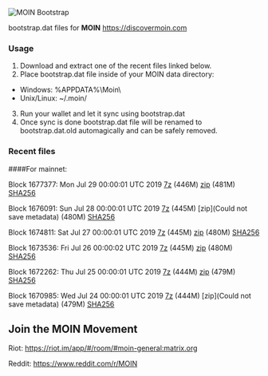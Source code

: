![MOIN Bootstrap](https://i.imgur.com/KjM1jMp.jpg)

bootstrap.dat files for **MOIN** https://discovermoin.com

### Usage

1. Download and extract one of the recent files linked below.
2. Place bootstrap.dat file inside of your MOIN data directory:
 - Windows: %APPDATA%\Moin\
 - Unix/Linux: ~/.moin/
3. Run your wallet and let it sync using bootstrap.dat
4. Once sync is done bootstrap.dat file will be renamed to bootstrap.dat.old automagically and can be safely removed.


### Recent files

####For mainnet:

Block 1677377: Mon Jul 29 00:00:01 UTC 2019 [7z](https://transfer.sh/qGrgH/bootstrap.dat.20190729.7z) (446M) [zip](https://transfer.sh/EGVQs/bootstrap.dat.20190729.zip) (481M) [SHA256](https://transfer.sh/7xM2R/sha256.txt)

Block 1676091: Sun Jul 28 00:00:01 UTC 2019 [7z]() (445M) [zip](Could not save metadata) (480M) [SHA256](https://transfer.sh/LYtXC/sha256.txt)

Block 1674811: Sat Jul 27 00:00:01 UTC 2019 [7z]() (445M) [zip]() (480M) [SHA256]()

Block 1673536: Fri Jul 26 00:00:02 UTC 2019 [7z](https://transfer.sh/zs2Lf/bootstrap.dat.20190726.7z) (445M) [zip](https://transfer.sh/Desxh/bootstrap.dat.20190726.zip) (480M) [SHA256](https://transfer.sh/5husE/sha256.txt)

Block 1672262: Thu Jul 25 00:00:01 UTC 2019 [7z]() (444M) [zip](https://transfer.sh/Xz2Bb/bootstrap.dat.20190725.zip) (479M) [SHA256](https://transfer.sh/ogu1w/sha256.txt)

Block 1670985: Wed Jul 24 00:00:01 UTC 2019 [7z]() (444M) [zip](Could not save metadata) (479M) [SHA256]()

## Join the MOIN Movement

Riot: https://riot.im/app/#/room/#moin-general:matrix.org

Reddit: https://www.reddit.com/r/MOIN
